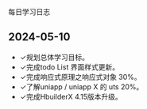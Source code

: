 <div :class="$style.special_text">
  每日学习日志
</div>

## 2024-05-10

- <div :class="$style.flex"><span :class="[$style.common,$style.actived]">✓</span>规划总体学习目标。</div>
- <div :class="$style.flex"><span :class="[$style.common,$style.actived]">✓</span>完成todo List 界面样式更新。</div>
- <div :class="$style.flex"><span :class="[$style.common,$style.actived]">✓</span>完成响应式原理之响应式对象 30%。</div>
- <div :class="$style.flex"><span :class="[$style.common,$style.actived]">✓</span>了解uniapp / uniapp X 的 uts 20%。</div>
- <div :class="$style.flex"><span :class="[$style.common,$style.actived]">✓</span>完成HbuilderX 4.15版本升级。</div>

<style module>
.special_text {
  color: #FFC107; 
  font-size: 30px;  
  padding: 20px 0;
}
.noActive {
  background: #efe3e3;
  color: #E91E63;
}

.actived {
  background: #4CAF50;
}

.common {
  display: inline-flex;
  width: 20px;
  height: 20px;
  border-radius: 4px;
  margin-right: 10px;
  align-items: center;
  padding: 6px;
  justify-content: center;
  font-size: 16px;
  font-weight: bold;
}

.flex {
  display: flex;
  align-items: center;
}
</style>
